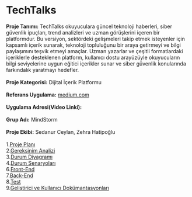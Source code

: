# TechTalks
**Proje Tanımı:** TechTalks okuyuculara güncel teknoloji haberleri, siber güvenlik ipuçları, trend analizleri ve uzman görüşlerini içeren bir platformdur. Bu versiyon, sektördeki gelişmeleri takip etmek isteyenler için kapsamlı içerik sunarak, teknoloji topluluğunu bir araya getirmeyi ve bilgi paylaşımını teşvik etmeyi amaçlar. Uzman yazarlar ve çeşitli formatlardaki içeriklerle desteklenen platform, kullanıcı dostu arayüzüyle okuyucuların bilgi seviyelerine uygun eğitici içerikler sunar ve siber güvenlik konularında farkındalık yaratmayı hedefler.
<br>
<br>
**Proje Kategorisi:** Dijital İçerik Platformu
<br>
<br>
**Referans Uygulama:** [medium.com](https://medium.com)
<br>
<br>
**Uygulama Adresi(Video Linki):** 
<br>
<br>
**Grup Adı:** MindStorm
<br>
<br>
**Proje Ekibi:** Sedanur Ceylan, Zehra Hatipoğlu
<br>
<br>
1.[Proje Planı](Proje_plani.xlsx "Proje Planı")
<br>
2.[Gereksinim Analizi](gereksinim_analizi.md "Gereksinim Analizi")
<br>
3.[Durum Diyagramı](durum_diyagramı.md "Durum Diyagramı")
<br>
4.[Durum Senaryoları](durum_senaryoları.md "Durum Senaryoları")
<br>
6.[Front-End](Front-End.md "Front-End")
<br>
7.[Back-End](Back-End.md "Back-End")
<br>
8.[Test](Test.md "Test")
<br>
9.[Geliştirici ve Kullanıcı Dokümantasyonları](Geliştirici-ve-Kullanıcı-Dokümantasyonları.md "Geliştirici ve Kullanıcı Dokümantasyonları")


